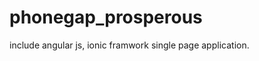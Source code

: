 phonegap_prosperous
===================

include angular js, ionic framwork single page application.

